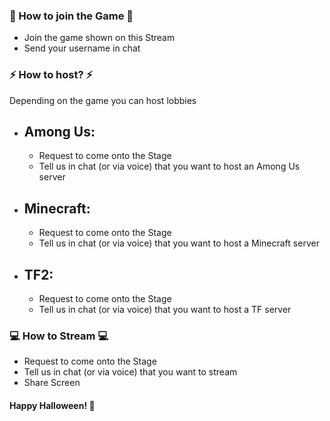 ### 📣 How to join the Game 📣
- Join the game shown on this Stream
- Send your username in chat
### ⚡ How to host? ⚡
Depending on the game you can host lobbies  
- Among Us:
    -

    - Request to come onto the Stage
    - Tell us in chat (or via voice) that you want to host an Among Us server
- Minecraft:
    -
    
    - Request to come onto the Stage
    - Tell us in chat (or via voice) that you want to host a Minecraft server
- TF2:
    -
    
    - Request to come onto the Stage
    - Tell us in chat (or via voice) that you want to host a TF server

### 💻 How to Stream 💻
- Request to come onto the Stage
- Tell us in chat (or via voice) that you want to stream
- Share Screen

#### Happy Halloween! 🎃
